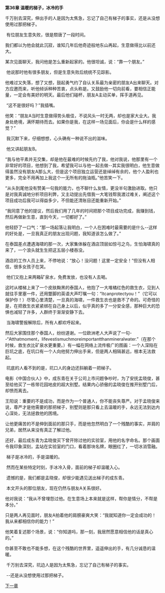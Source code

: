 **第36章 温暖的梯子，冰冷的手**

  千万别去深究，伸出手的人是因为太焦急，忘记了自己有梯子的事实，还是从没想使用过那把梯子。 

​    有位朋友生意失败，很是颓唐了一段时间。 

​    我们都以为他会就此沉寂，谁知几年后他奇迹般地东山再起，生意做得比以前还大。 

​    某次见面聊天，我问他是怎么重新起家的。他很坦诚，说：“靠一个朋友。”

​    他说那时他有很多朋友，但是生意失败后统统不见踪影。 

​    他难过又失落，想了又想，鼓起勇气约了自认关系最为亲密的朋友A出来聊天。对方应邀而来，听他倾诉种种苦衷，点头称是。又鼓励他一切向前看，要相信正能量，一定会有美好的明天。最后他们碰杯，朋友A主动买单，挥手道再见。 

​    “这不是很好吗？”我插嘴。 

​    他笑：“朋友A当时生意做得势头极佳，不说风头一时无两，却也是家大业大。我身处绝境，满怀期待而去。如果你是我，在这样一场见面后，你会是什么样的感觉？” 

​    我沉默下来，仔细想想，心头确有一种说不出的滋味。 

​    他又讲起朋友B。 

​    “我与他平素并无交集，却是他在最难的时候先约了我，他对我说，他那里有一个非常好的项目，他想到了我，希望我可以与他一起去做--其实我很明白，他生意做得虽然没有朋友A那么大，但是这个项目独立运营还是绰绰有余的，他个人盈利也更多，完全不用再加上我这个一无所有的拖油瓶。”他苦笑一下。 

​    “从头到尾他没有赞美一句我的能力，也不聊什么友情，更没半句激励进取。他只是对我真诚地分析项目利弊，又主动提出先借我一大笔钱帮我渡过难关，阐述这个项目成功后我可以得益多少，不但能还清账目还能重新开始。” 

​    “我同意了他的提议，然后我们用了几年的时间把那个项目成功完成，我赚到钱，然后再做新生意，直到今天，一切都好了。” 

​    他轻舒了一口气：“那一场起落让我明白，一个人在困难时最需要的是什么--这样的好处是，一旦我真正的朋友出现问题，我知道该怎么做了。” 

​    在泰国差点遭遇海啸的那一次，大家集体躲在酒店顶层如惊弓之鸟，生怕海啸真的来了，一个浪头就生生把这五层小楼吞没。 

​    酒店的工作人员上来，不停地说：“放心！没问题！这里一定安全！”但没有人相信，很多女孩子在哭。 

​    他们又抱上来两箱矿泉水，免费发放，也没有人去喝。 

​    这时从楼梯上来了一个皮肤黝黑的泰国人，他抱了一大堆橘红色的救生衣，见到人就往手里塞一件，还用蹩脚的英语大声叮嘱一句：“Itcanprotectyou！”（它可以保护你！）尽管心里清楚，一旦真的海啸，一件救生衣也是救不了命的。可奇怪的是，在把救生衣紧紧绑在自己身上以后，似乎真的多了一分安全感，那种巨大的恐惧也减轻了许多，人群终于渐渐安静下去。 

​    当海啸警报解除后，所有人都欢呼起来。 

​    然后大家围住那个泰国人，纷纷道谢。一位欧洲老人大声说了一句--“Atthatmoment，lifevestismuchmoreimportantthanmineralwater.”（在那个时候，救生衣比矿泉水更重要。）有一幅在网络上流传极广的图画：一个人深陷在巨坑之底，在坑口有一个人向他努力伸出手来，但是两人相隔甚远，根本无法救起。 

​    坑底的人看不到的是，坑口人的身边还斜躺着一把梯子。 

​    电影《中国合伙人》中，成东青在关于公司上市问题争吵时，为了安抚孟晓俊，甚至给他买了一栋带花园地皮的超大别墅。结果内心骄傲的孟晓俊在推开别墅门后，却愤而离去。 

​    王阳说：重要的不是成功，而是作为一个普通人，你不能丧失尊严。对于孟晓俊来说，尊严才是他需要的那把梯子，别墅则是那只看上去温暖的手，永远无法到达内心深处，无法拯救他的困境。 

​    让他更痛苦的不是伸到面前的那只手，而是他忽然明白了一个残酷的事实，并肩的兄弟，居然从来没有真正了解过他。 

​    还好，最后成东青为孟晓俊买下曾开除过他的实验室，用他的名字命名。那个画面令我印象深刻，孟站在实验室的门口，看着那块名牌，眼圈红了，一切冰消雪融。 

​    梯子是冰冷的，手是温暖的。 

​    然而在某些特定时刻，手冰冷入骨，面前的梯子却温暖入心。 

​    遗憾的是，我们都是孟晓俊，却很少能遇见送出梯子的成东青。 

​    本文开头的那位朋友，现在仍然与朋友A关系很好。 

​    他对我说：“我从不曾埋怨过他。在生意场上本来就是这样，帮你是情分，不帮是本分。” 

​    只是两人再见面时，朋友A拍着他的肩膀豪爽大笑：“我就知道你一定会成功的！我从来都相信你的能力！” 

​    他笑着复述那个场景，说：“你知道吗，那一刻，我居然愿意相信他的话是真心的。” 

​    你甚至不敢也不能多想，在这个残酷的世界里，遥遥伸出的手，有几分诚恳的温暖。 

​    千万别去深究，坑边人是因为太焦急，忘记了自己有梯子的事实。 

​    --还是从没想使用过那把梯子。  


[下一章](https://github.com/LiQinglin007/liqinglin/blob/master/%E4%B8%80%E5%88%87%E9%83%BD%E6%98%AF%E6%9C%80%E5%A5%BD%E7%9A%84%E5%AE%89%E6%8E%92/%E7%AC%AC37%E7%AB%A0%20%E6%B0%94%E5%9C%BA%E4%BA%BA%E7%94%9F.md)